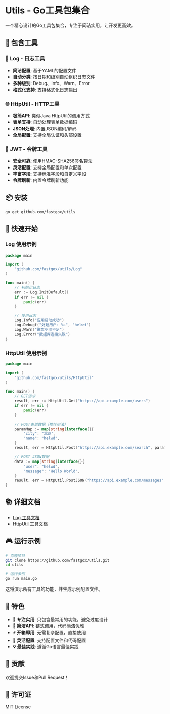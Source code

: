 # Utils - Go工具包集合

一个精心设计的Go工具包集合，专注于简洁实用，让开发更高效。

## 🚀 包含工具

### 📝 Log - 日志工具
- **简洁配置**: 基于YAML的配置文件
- **自动分类**: 按日期和级别自动组织日志文件
- **多种级别**: Debug、Info、Warn、Error
- **格式化支持**: 支持格式化日志输出

### 🌐 HttpUtil - HTTP工具
- **极简API**: 类似Java HttpUtil的调用方式
- **表单支持**: 自动处理表单数据编码
- **JSON处理**: 内置JSON编码/解码
- **全局配置**: 支持全局认证和头部设置

### 🔐 JWT - 令牌工具
- **安全可靠**: 使用HMAC-SHA256签名算法
- **灵活配置**: 支持全局配置和单次配置
- **丰富字段**: 支持标准字段和自定义字段
- **令牌刷新**: 内置令牌刷新功能

## 📦 安装

```bash
go get github.com/fastgox/utils
```

## 🎯 快速开始

### Log 使用示例

```go
package main

import (
    "github.com/fastgox/utils/Log"
)

func main() {
    // 初始化日志
    err := Log.InitDefault()
    if err != nil {
        panic(err)
    }

    // 使用日志
    Log.Info("应用启动成功")
    Log.Debugf("处理用户: %s", "helwd")
    Log.Warn("磁盘空间不足")
    Log.Error("数据库连接失败")
}
```

### HttpUtil 使用示例

```go
package main

import (
    "github.com/fastgox/utils/HttpUtil"
)

func main() {
    // GET请求
    result, err := HttpUtil.Get("https://api.example.com/users")
    if err != nil {
        panic(err)
    }

    // POST表单数据（推荐用法）
    paramMap := map[string]interface{}{
        "city": "北京",
        "name": "helwd",
    }
    result, err = HttpUtil.Post("https://api.example.com/search", paramMap)

    // POST JSON数据
    data := map[string]interface{}{
        "user": "helwd",
        "message": "Hello World",
    }
    result, err = HttpUtil.PostJSON("https://api.example.com/messages", data)
}
```

## 📚 详细文档

- [Log 工具文档](./Log/README.md)
- [HttpUtil 工具文档](./HttpUtil/README.md)

## 🎮 运行示例

```bash
# 克隆项目
git clone https://github.com/fastgox/utils.git
cd utils

# 运行示例
go run main.go
```

这将演示所有工具的功能，并生成示例配置文件。

## 🌟 特色

- **🎯 专注实用**: 只包含最常用的功能，避免过度设计
- **📝 简洁API**: 链式调用，代码简洁优雅
- **⚡ 开箱即用**: 无需复杂配置，直接使用
- **🔧 灵活配置**: 支持配置文件和代码配置
- **💡 最佳实践**: 遵循Go语言最佳实践

## 🤝 贡献

欢迎提交Issue和Pull Request！

## 📄 许可证

MIT License
